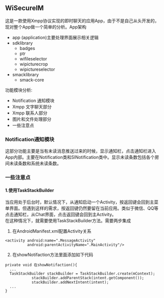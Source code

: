 ## WiSecureIM
这是一款使用Xmpp协议实现的即时聊天的应用App，由于不是自己从头开发的，现对整个App做一个简单的分析。App架构
* app (application)主要处理界面展示相关逻辑
* sdklibrary
  * badges
  * ptr
  * wifileselector
  * wipicturecrop
  * wipictureselector
* smacklibrary
  * smack-core

功能模块分析:
* Notification 通知模块
* Xmpp 文字聊天部分
* Xmpp 联系人部分
* 图片和文件处理部分
* 一些注意点

### Notification通知模块
这部分功能主要是当有未读消息推送过来的时候，显示通知栏，点击通知栏进入App内部。主要在Notification类和SINotification类中。显示未读条数包括各个房间未读条数和系统未读条数。


### 一些注意点
#### 1.使用TaskStackBuilder
当应用处于后台时，默认情况下，从通知启动一个Activity，按返回键会回到主菜单界面。但遇到这样的需求，按返回键仍然要留在当前应用。类似于微信、QQ等点击通知栏，从Chat界面，点击返回键会回到主Activity。<br/>
在这种情况下，就需要使用TaskStackBuilder方法。需要两步集成
1. 在AndroidManifest.xml配置Activity关系
```
<activity android:name=".MessageActivity"
          android:parentActivityName=".MainActivity"/>
```
2. 在showNotifaction方法里面添加如下代码
```
private void 在showNotifaction(){
  ...
  TaskStackBuilder stackBuilder = TaskStackBuilder.create(mContext);
            stackBuilder.addParentStack(intent.getComponent());
            stackBuilder.addNextIntent(intent);
  ...
}
```
